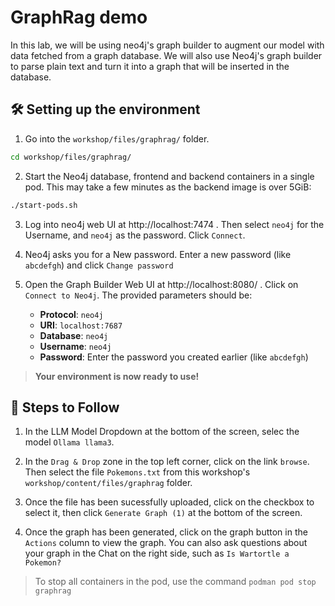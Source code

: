 # GraphRag demo

In this lab, we will be using neo4j's graph builder to augment our model with data fetched from a graph database. We will also use Neo4j's graph builder to parse plain text and turn it into a graph that will be inserted in the database. 

## 🛠️ Setting up the environment

1. Go into the `workshop/files/graphrag/` folder.
```sh
cd workshop/files/graphrag/
```

2. Start the Neo4j database, frontend and backend containers in a single pod. This may take a few minutes as the backend image is over 5GiB:

```sh
./start-pods.sh
```

3. Log into neo4j web UI at http://localhost:7474 . Then select `neo4j` for the Username, and `neo4j` as the password. Click `Connect`.

4. Neo4j asks you for a New password. Enter a new password (like `abcdefgh`) and click `Change password`

5. Open the Graph Builder Web UI at http://localhost:8080/ . Click on `Connect to Neo4j`. The provided parameters should be:
    - **Protocol**: `neo4j`
    - **URI**: `localhost:7687`
    - **Database**: `neo4j`
    - **Username**: `neo4j`
    - **Password**: Enter the password you created earlier (like `abcdefgh`)

> **Your environment is now ready to use!**


## 📄  Steps to Follow

1. In the LLM Model Dropdown at the bottom of the screen, selec the model `Ollama llama3`.

2. In the `Drag & Drop` zone in the top left corner, click on the link `browse`. Then select the file `Pokemons.txt` from this workshop's `workshop/content/files/graphrag` folder.

3. Once the file has been sucessfully uploaded, click on the checkbox to select it, then click `Generate Graph (1)` at the bottom of the screen. 

4. Once the graph has been generated, click on the graph button in the `Actions` column to view the graph. You can also ask questions about your graph in the Chat on the right side, such as `Is Wartortle a Pokemon?`

> To stop all containers in the pod, use the command `podman pod stop graphrag`
